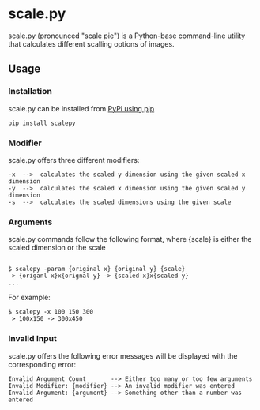 # scale.py
scale.py (pronounced "scale pie") is a Python-base command-line utility that calculates different scalling options of images.

## Usage
### Installation
scale.py can be installed from [PyPi using pip](https://pypi.python.org/pypi/scalepy)
```
pip install scalepy
```
### Modifier
scale.py offers three different modifiers:
```
-x  -->  calculates the scaled y dimension using the given scaled x dimension
-y  -->  calculates the scaled x dimension using the given scaled y dimension
-s  -->  calculates the scaled dimensions using the given scale
```
### Arguments
scale.py commands follow the following format, where {scale} is either the scaled dimension or the scale
```

$ scalepy -param {original x} {original y} {scale}
 > {origanl x}x{orignal y} -> {scaled x}x{scaled y}
...
```
For example:
```
$ scalepy -x 100 150 300
 > 100x150 -> 300x450
```
### Invalid Input
scale.py offers the following error messages will be displayed with the corresponding error:
```
Invalid Argument Count       --> Either too many or too few arguments
Invalid Modifier: {modifier} --> An invalid modifier was entered
Invalid Argument: {argument} --> Something other than a number was entered
```
